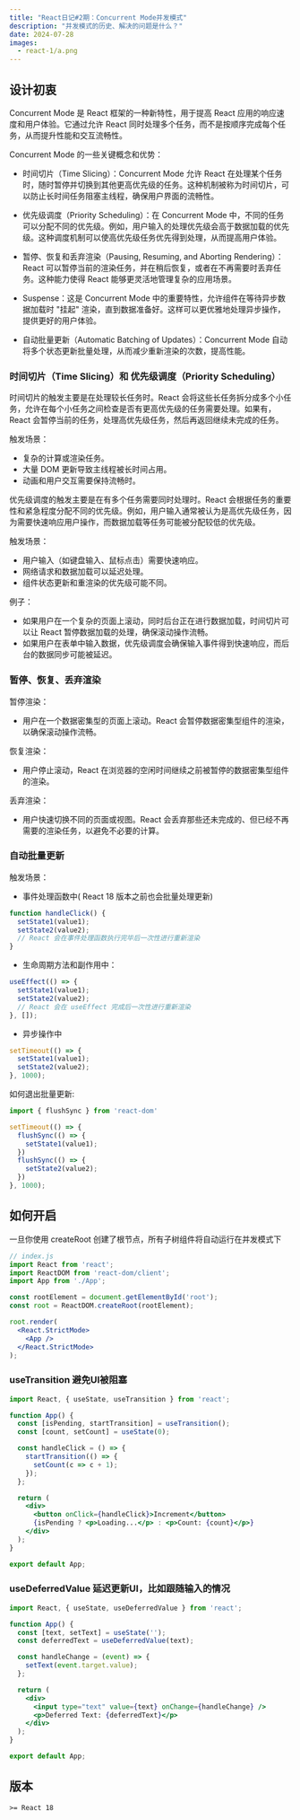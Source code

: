 ```yaml
---
title: "React日记#2期：Concurrent Mode并发模式"
description: "并发模式的历史、解决的问题是什么？"
date: 2024-07-28
images:
  - react-1/a.png
---
```


## 设计初衷

Concurrent Mode 是 React 框架的一种新特性，用于提高 React 应用的响应速度和用户体验。它通过允许 React 同时处理多个任务，而不是按顺序完成每个任务，从而提升性能和交互流畅性。

Concurrent Mode 的一些关键概念和优势：

- 时间切片（Time Slicing）：Concurrent Mode 允许 React 在处理某个任务时，随时暂停并切换到其他更高优先级的任务。这种机制被称为时间切片，可以防止长时间任务阻塞主线程，确保用户界面的流畅性。

- 优先级调度（Priority Scheduling）：在 Concurrent Mode 中，不同的任务可以分配不同的优先级。例如，用户输入的处理优先级会高于数据加载的优先级。这种调度机制可以使高优先级任务优先得到处理，从而提高用户体验。

- 暂停、恢复和丢弃渲染（Pausing, Resuming, and Aborting Rendering）：React 可以暂停当前的渲染任务，并在稍后恢复，或者在不再需要时丢弃任务。这种能力使得 React 能够更灵活地管理复杂的应用场景。

- Suspense：这是 Concurrent Mode 中的重要特性，允许组件在等待异步数据加载时 "挂起" 渲染，直到数据准备好。这样可以更优雅地处理异步操作，提供更好的用户体验。

- 自动批量更新（Automatic Batching of Updates）：Concurrent Mode 自动将多个状态更新批量处理，从而减少重新渲染的次数，提高性能。

### 时间切片（Time Slicing）和 优先级调度（Priority Scheduling）

时间切片的触发主要是在处理较长任务时。React 会将这些长任务拆分成多个小任务，允许在每个小任务之间检查是否有更高优先级的任务需要处理。如果有，React 会暂停当前的任务，处理高优先级任务，然后再返回继续未完成的任务。

触发场景：

- 复杂的计算或渲染任务。
- 大量 DOM 更新导致主线程被长时间占用。
- 动画和用户交互需要保持流畅时。

优先级调度的触发主要是在有多个任务需要同时处理时。React 会根据任务的重要性和紧急程度分配不同的优先级。例如，用户输入通常被认为是高优先级任务，因为需要快速响应用户操作，而数据加载等任务可能被分配较低的优先级。

触发场景：

- 用户输入（如键盘输入、鼠标点击）需要快速响应。
- 网络请求和数据加载可以延迟处理。
- 组件状态更新和重渲染的优先级可能不同。

例子：

- 如果用户在一个复杂的页面上滚动，同时后台正在进行数据加载，时间切片可以让 React 暂停数据加载的处理，确保滚动操作流畅。
- 如果用户在表单中输入数据，优先级调度会确保输入事件得到快速响应，而后台的数据同步可能被延迟。

### 暂停、恢复、丢弃渲染

暂停渲染：

- 用户在一个数据密集型的页面上滚动。React 会暂停数据密集型组件的渲染，以确保滚动操作流畅。
  
恢复渲染：

- 用户停止滚动，React 在浏览器的空闲时间继续之前被暂停的数据密集型组件的渲染。

丢弃渲染：

- 用户快速切换不同的页面或视图。React 会丢弃那些还未完成的、但已经不再需要的渲染任务，以避免不必要的计算。

### 自动批量更新

触发场景：

- 事件处理函数中( React 18 版本之前也会批量处理更新)

```jsx
function handleClick() {
  setState1(value1);
  setState2(value2);
  // React 会在事件处理函数执行完毕后一次性进行重新渲染
}
```

- 生命周期方法和副作用中：

```jsx
useEffect(() => {
  setState1(value1);
  setState2(value2);
  // React 会在 useEffect 完成后一次性进行重新渲染
}, []);

```

- 异步操作中

```jsx
setTimeout(() => {
  setState1(value1);
  setState2(value2);
}, 1000);
```

如何退出批量更新:

```jsx
import { flushSync } from 'react-dom'

setTimeout(() => {
  flushSync(() => {
    setState1(value1);
  })
  flushSync(() => { 
    setState2(value2);
  })
}, 1000);

```

## 如何开启

一旦你使用 createRoot 创建了根节点，所有子树组件将自动运行在并发模式下

```jsx
// index.js
import React from 'react';
import ReactDOM from 'react-dom/client';
import App from './App';

const rootElement = document.getElementById('root');
const root = ReactDOM.createRoot(rootElement);

root.render(
  <React.StrictMode>
    <App />
  </React.StrictMode>
);

```

### useTransition 避免UI被阻塞

```jsx
import React, { useState, useTransition } from 'react';

function App() {
  const [isPending, startTransition] = useTransition();
  const [count, setCount] = useState(0);

  const handleClick = () => {
    startTransition(() => {
      setCount(c => c + 1);
    });
  };

  return (
    <div>
      <button onClick={handleClick}>Increment</button>
      {isPending ? <p>Loading...</p> : <p>Count: {count}</p>}
    </div>
  );
}

export default App;

```

### useDeferredValue 延迟更新UI，比如跟随输入的情况

```jsx
import React, { useState, useDeferredValue } from 'react';

function App() {
  const [text, setText] = useState('');
  const deferredText = useDeferredValue(text);

  const handleChange = (event) => {
    setText(event.target.value);
  };

  return (
    <div>
      <input type="text" value={text} onChange={handleChange} />
      <p>Deferred Text: {deferredText}</p>
    </div>
  );
}

export default App;

```

## 版本

`>= React 18`
